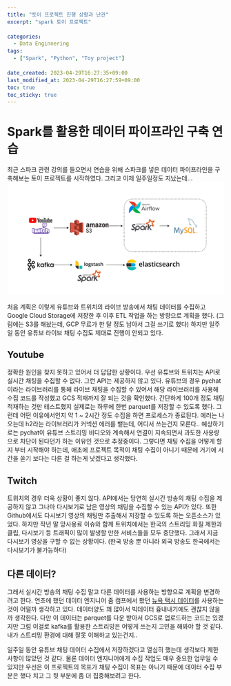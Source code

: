 ```yaml
---
title: "토이 프로젝트 진행 상황과 난관"
excerpt: "spark 토이 프로젝트"

categories:
  - Data Enginnering
tags:
  - ["Spark", "Python", "Toy project"]

date_created: 2023-04-29T16:27:35+09:00
last_modified_at: 2023-04-29T16:27:59+09:00
toc: true
toc_sticky: true
---
```


# Spark를 활용한 데이터 파이프라인 구축 연습

최근 스파크 관련 강의를 들으면서 연습을 위해 스파크를 넣은 데이터 파이프라인을 구축해보는 토이 프로젝트를 시작하였다. 그리고 이제 일주일정도 지났는데...
![](/assets/img/2023-04-29-toy-project/pipeline.drawio.svg)

처음 계획은 이렇게 유튜브와 트위치의 라이브 방송에서 채팅 데이터를 수집하고 Google Cloud Storage에 저장한 후 이후 ETL 작업을 하는 방향으로 계획을 했다. (그림에는 S3를 해놨는데, GCP 무료가 한 달 정도 남아서 그걸 쓰기로 했다)
하지만 일주일 동안 유튜브 라이브 채팅 수집도 제대로 진행이 안되고 있다. 

## Youtube
정확한 원인을 찾지 못하고 있어서 더 답답한 상황이다. 우선 유튜브와 트위치는 API로 실시간 채팅을 수집할 수 없다. 그런 API는 제공하지 않고 있다. 유튜브의 경우 pychat이라는 라이브러리를 통해 라이브 채팅을 수집할 수 있어서 해당 라이브러리를 사용해 수집 코드를 작성했고 GCS 적재까지 잘 되는 것을 확인했다. 간단하게 100개 정도 채팅 적재하는 것만 테스트했지 실제로는 하루에 한번 parquet를 저장할 수 있도록 했다. 
그런데 어떤 이유에서인지 약 1 ~ 2시간 정도 수집을 하면 프로세스가 종료된다. 에러는 나오는데 h2라는 라이브러리가 커넥션 에러를 뱉는데, 어디서 쓰는건지 모른다..
예상하기로는 pychat이 유튜브 스트리밍 비디오와 계속해서 연결이 지속되면서 과도한 사용량으로 차단이 된다던가 하는 이유인 것으로 추정중이다. 그렇다면 채팅 수집을 어떻게 할 지 부터 시작해야 하는데, 애초에 프로젝트 목적이 채팅 수집이 아니기 때문에 거기에 시간을 쏟기 보다는 다른 걸 하는게 낫겠다고 생각했다. 

## Twitch
트위치의 경우 더욱 상황이 좋지 않다. API에서는 당연히 실시간 방송의 채팅 수집을 제공하지 않고 그나마 다시보기로 남은 영상의 채팅을 수집할 수 있는 API가 있다. 또한 Github에서도 다시보기 영상의 채팅만 추출해서 저장할 수 있도록 하는 오픈소스가 있었다. 하지만 작년 말 망사용료 이슈와 함께 트위치에서는 한국의 스트리밍 화질 제한과 클립, 다시보기 등 트래픽이 많이 발생할 만한 서비스들을 모두 중단했다. 그래서 지금 다시보기 영상을 구할 수 없는 상황이다. (한국 방송 뿐 아니라 외국 방송도 한국에서는 다시보기가 불가능하다)

## 다른 데이터?
그래서 실시간 방송의 채팅 수집 말고 다른 데이터를 사용하는 방향으로 계획을 변경하려고 한다.
연초에 했던 데이터 엔지니어 줌 캠프에서 봤던 [뉴욕 택시 데이터](https://www.slideshare.net/AlexeyGrigorev/data-engineering-zoomcamp-introduction)를 사용하는 것이 어떨까 생각하고 있다. 데이터양도 꽤 많아서 빅데이터 흉내내기에도 괜찮지 않을까 생각한다. 
다만 이 데이터는 parquet를 다운 받아서 GCS로 업로드하는 코드는 있겠지만 그럼 이걸로 kafka를 활용한 스트리밍은 어떻게 쓰는지 고민을 해봐야 할 것 같다. 내가 스트리밍 환경에 대해 잘못 이해하고 있는건지.. 

일주일 동안 유튜브 채팅 데이터 수집에서 저장하겠다고 열심히 했는데 생각보다 제한 사항이 많았던 것 같다. 물론 데이터 엔지니어에게 수집 작업도 매우 중요한 업무일 수 있지만 우선은 이 프로젝트의 목표가 채팅 수집이 목표는 아니기 때문에 데이터 수집 부분은 했다 치고 그 뒷 부분에 좀 더 집중해보려고 한다.
